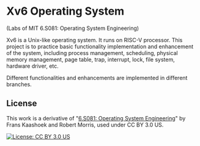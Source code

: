 # Xv6 Operating System

(Labs of MIT 6.S081: Operating System Engineering)

Xv6 is a Unix-like operating system. It runs on RISC-V processor. This project is to practice basic functionality implementation and enhancement of the system, including process management, scheduling, physical memory management, page table, trap, interrupt, lock, file system, hardware driver, etc.

Different functionalities and enhancements are implemented in different branches.

## License

This work is a derivative of "[6.S081: Operating System Engineering](https://pdos.csail.mit.edu/6.S081/2020/index.html)" by Frans Kaashoek and Robert Morris, used under CC BY 3.0 US.

[![License: CC BY 3.0 US](https://licensebuttons.net/l/by/3.0/us/88x31.png)](https://creativecommons.org/licenses/by/3.0/us/)
